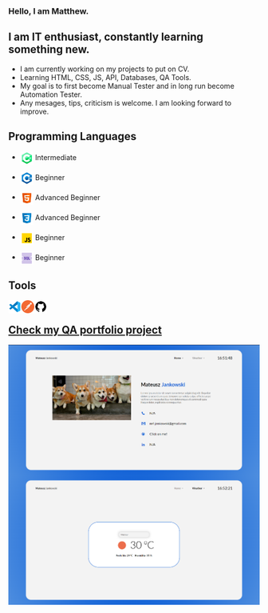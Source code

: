 
### Hello, I am Matthew.

## I am IT enthusiast, constantly learning something new.

- I am currently working on my projects to put on CV.
- Learning HTML, CSS, JS, API, Databases, QA Tools.
- My goal is to first become Manual Tester and in long run become Automation Tester.
- Any mesages, tips, criticism is welcome. I am looking forward to improve.

## Programming Languages

- <p><img align="center" width="26px"  src="https://github.com/SeaaRaider/Images/blob/main/icons8-c-sharp-logo-2-48%20(1).png" /> Intermediate</p>
- <p><img align="center" width="26px" src="https://github.com/SeaaRaider/Images/blob/main/icons8-c%2B%2B-48.png" /> Beginner</p>
- <p><img align="center" width="26px" src="https://github.com/SeaaRaider/Images/blob/main/icons8-html5-48.png" /> Advanced Beginner</p>
- <p><img align="center" width="26px" src="https://github.com/SeaaRaider/Images/blob/main/icons8-css3-48.png" /> Advanced Beginner</p>
- <p><img align="center" width="26px" src="https://github.com/SeaaRaider/Images/blob/main/icons8-javascript-48.png" /> Beginner</p>
- <p><img align="center" width="26px" src="https://github.com/SeaaRaider/Images/blob/main/icons8-sql-48.png" /> Beginner</p>

## Tools
[<img align="left" width="26px" src="https://github.com/SeaaRaider/Images/blob/main/icons8-visual-studio-code-2019-48.png"/>][github]
[<img align="left" width="26px" src="https://github.com/SeaaRaider/Images/blob/main/icons8-postman-is-the-only-complete-api-development-environment-48.png"/>][github]
[<img align="left" width="26px" src="https://github.com/SeaaRaider/Images/blob/main/icons8-github-48.png"/>][github]
<br>

## [Check my QA portfolio project][portfolio-website]

[<img align="left" src="https://github.com/SeaaRaider/Images/blob/main/SS%20Homepage.png">][portfolio-website]
[<img align="left" src="https://github.com/SeaaRaider/Images/blob/main/SS%20Weather%20page.png">][portfolio-website]


<br>
<br>

[github]: https://github.com/SeaaRaider
[portfolio-website]: https://github.com/SeaaRaider/website
